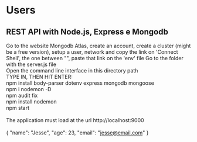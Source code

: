 <h1>Users</h1>
<h2>REST API with Node.js, Express e Mongodb</h2>

Go to the website Mongodb Atlas, create an account, create a cluster (might be a free version), setup a user, network and copy the link on 'Connect Shell', the one between "", paste that link on the 'env' file
Go to the folder with the server.js file<br>
Open the command line interface in this directory path<br>
TYPE IN, THEN HIT ENTER:<br>
npm install body-parser dotenv express mongodb mongoose<br>
npm i nodemon -D<br>
npm audit fix<br>
npm install nodemon<br>
npm start
<br><br>
The application must load at the url http://localhost:9000
<br><br>
{
  "name": "Jesse",
  "age": 23,
  "email": "jesse@email.com"
}